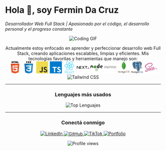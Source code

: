 <p align="center">
  <h1>Hola 👋, soy Fermin Da Cruz</h1>
  <em>Desarrollador Web Full Stack | Apasionado por el código, el desarrollo personal y el progreso constante</em>
</p>

<p align="center">
  <img
    src="https://i.pinimg.com/originals/81/17/8b/81178b47a8598f0c81c4799f2cdd4057.gif"
    alt="Coding GIF"
    width="300"
  />
</p>

<p align="center" style="max-width: 600px; margin: auto;">
  Actualmente estoy enfocado en aprender y perfeccionar desarrollo web Full Stack, creando aplicaciones escalables, limpias y eficientes.  
  Mis tecnologías favoritas y herramientas que manejo son:
</p>

<p align="center" style="max-width: 600px; margin: auto;">
  <img src="https://raw.githubusercontent.com/devicons/devicon/master/icons/html5/html5-original-wordmark.svg" alt="HTML5" width="40" height="40" title="HTML5" />
  <img src="https://raw.githubusercontent.com/devicons/devicon/master/icons/css3/css3-original-wordmark.svg" alt="CSS3" width="40" height="40" title="CSS3" />
  <img src="https://raw.githubusercontent.com/devicons/devicon/master/icons/javascript/javascript-original.svg" alt="JavaScript" width="40" height="40" title="JavaScript" />
  <img src="https://raw.githubusercontent.com/devicons/devicon/master/icons/typescript/typescript-original.svg" alt="TypeScript" width="40" height="40" title="TypeScript" />
  <img src="https://raw.githubusercontent.com/devicons/devicon/master/icons/react/react-original-wordmark.svg" alt="React" width="40" height="40" title="React" />
  <img src="https://raw.githubusercontent.com/devicons/devicon/master/icons/nextjs/nextjs-original-wordmark.svg" alt="Next.js" width="40" height="40" title="Next.js" />
  <img src="https://raw.githubusercontent.com/devicons/devicon/master/icons/nodejs/nodejs-original-wordmark.svg" alt="Node.js" width="40" height="40" title="Node.js" />
  <img src="https://raw.githubusercontent.com/devicons/devicon/master/icons/express/express-original-wordmark.svg" alt="Express" width="40" height="40" title="Express" />
  <img src="https://raw.githubusercontent.com/devicons/devicon/master/icons/mongodb/mongodb-original-wordmark.svg" alt="MongoDB" width="40" height="40" title="MongoDB" />
  <img src="https://raw.githubusercontent.com/devicons/devicon/master/icons/postgresql/postgresql-original-wordmark.svg" alt="PostgreSQL" width="40" height="40" title="PostgreSQL" />
  <img src="https://raw.githubusercontent.com/devicons/devicon/master/icons/sass/sass-original.svg" alt="SASS" width="40" height="40" title="SASS" />
  <img src="https://www.vectorlogo.zone/logos/tailwindcss/tailwindcss-icon.svg" alt="Tailwind CSS" width="40" height="40" title="Tailwind CSS" />
</p>

---

<h3 align="center">Lenguajes más usados</h3>

<p align="center">
  <img src="https://github-readme-stats.vercel.app/api/top-langs?username=FerminDaCruz&show_icons=true&theme=dark&layout=compact" alt="Top Lenguajes" width="400" />
</p>

---

<h3 align="center">Conectá conmigo</h3>

<p align="center">
  <a href="https://linkedin.com/in/fermindacruz" target="_blank" rel="noopener noreferrer">
    <img src="https://raw.githubusercontent.com/rahuldkjain/github-profile-readme-generator/master/src/images/icons/Social/linked-in-alt.svg" alt="LinkedIn" height="30" width="40" />
  </a>
  
  <a href="https://github.com/FerminDaCruz" target="_blank" rel="noopener noreferrer">
    <img src="https://github.githubassets.com/images/modules/logos_page/GitHub-Mark.png" alt="GitHub" height="30" width="30" style="vertical-align: middle;" />
  </a>
  
  <a href="https://www.tiktok.com/@fer0.dev?is_from_webapp=1&sender_device=pc" target="_blank" rel="noopener noreferrer">
    <img src="[https://iconos8.es/icon/118638/tiktok](https://img.icons8.com/?size=100&id=118638&format=png&color=000000)" alt="TikTok" height="30" width="30" />
  </a>
  
  <a href="https://portfolio-fermin.dev" target="_blank" rel="noopener noreferrer">
    <img src="https://img.icons8.com/ios-filled/50/000000/domain.png" alt="Portfolio" height="30" width="30" />
  </a>
</p>

<p align="center">
  <img src="https://komarev.com/ghpvc/?username=FerminDaCruz&label=Profile%20views&color=f44336&style=flat" alt="Profile views" />
</p>
